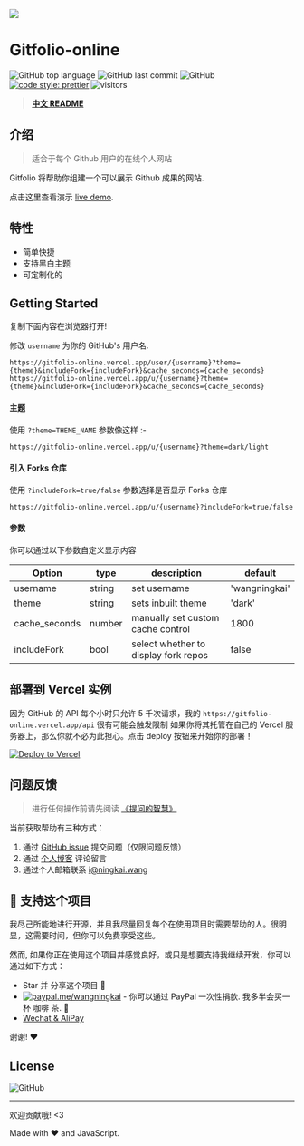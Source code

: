 ![](https://cdn.jsdelivr.net/gh/wangningkai/wangningkai/assets/20200726173312.png)

# Gitfolio-online

![GitHub top language](https://img.shields.io/github/languages/top/wangningkai/gitfolio-online.svg?style=popout-square)
![GitHub last commit](https://img.shields.io/github/last-commit/wangningkai/gitfolio-online.svg?style=popout-square)
![GitHub](https://img.shields.io/github/license/wangningkai/gitfolio-online.svg?style=popout-square)
[![code style: prettier](https://img.shields.io/badge/code_style-prettier-ff69b4.svg?style=flat-square)](https://github.com/prettier/prettier)
![visitors](https://visitor-badge.laobi.icu/badge?page_id=WangNingkai.gitfolio-online)

> **[中文 README](./README_CN.md)**

## 介绍

> 适合于每个 Github 用户的在线个人网站

Gitfolio 将帮助你组建一个可以展示 Github 成果的网站.

点击这里查看演示 [live demo](https://gitfolio-online.vercel.app/user/wangningkai).

## 特性

- 简单快捷
- 支持黑白主题
- 可定制化的

## Getting Started

复制下面内容在浏览器打开!

修改 `username` 为你的 GitHub's 用户名.

```
https://gitfolio-online.vercel.app/user/{username}?theme={theme}&includeFork={includeFork}&cache_seconds={cache_seconds}
https://gitfolio-online.vercel.app/u/{username}?theme={theme}&includeFork={includeFork}&cache_seconds={cache_seconds}
```

#### 主题

使用 `?theme=THEME_NAME` 参数像这样 :-

```
https://gitfolio-online.vercel.app/u/{username}?theme=dark/light
```

#### 引入 Forks 仓库

使用 `?includeFork=true/false` 参数选择是否显示 Forks 仓库

```
https://gitfolio-online.vercel.app/u/{username}?includeFork=true/false
```

#### 参数

你可以通过以下参数自定义显示内容

| Option        | type   | description                          | default       |
| ------------- | ------ | ------------------------------------ | ------------- |
| username      | string | set username                         | 'wangningkai' |
| theme         | string | sets inbuilt theme                   | 'dark'        |
| cache_seconds | number | manually set custom cache control    | 1800          |
| includeFork   | bool   | select whether to display fork repos | false         |

## 部署到 Vercel 实例

因为 GitHub 的 API 每个小时只允许 5 千次请求，我的 `https://gitfolio-online.vercel.app/api` 很有可能会触发限制 如果你将其托管在自己的 Vercel 服务器上，那么你就不必为此担心。点击 deploy 按钮来开始你的部署！

[![Deploy to Vercel](https://vercel.com/button)](https://vercel.com/import/project?template=https://github.com/wangningkai/gitfolio-online)

## 问题反馈

> 进行任何操作前请先阅读 [《提问的智慧》](https://github.com/ruby-china/How-To-Ask-Questions-The-Smart-Way/blob/master/README-zh_CN.md)

当前获取帮助有三种方式：

1. 通过 [GitHub issue](https://github.com/WangNingkai/gitfolio-online/issues) 提交问题（仅限问题反馈）
2. 通过 [个人博客](https://imwnk.cn) 评论留言
3. 通过个人邮箱联系 [i@ningkai.wang](mailto:i@ningkai.wang)

## :sparkling_heart: 支持这个项目

我尽己所能地进行开源，并且我尽量回复每个在使用项目时需要帮助的人。很明显，这需要时间，但你可以免费享受这些。

然而, 如果你正在使用这个项目并感觉良好，或只是想要支持我继续开发，你可以通过如下方式：

- Star 并 分享这个项目 :rocket:
- [![paypal.me/wangningkai](https://ionicabizau.github.io/badges/paypal.svg)](https://www.paypal.me/wangningkai) - 你可以通过 PayPal 一次性捐款. 我多半会买一杯 咖啡 茶. :tea:
- [Wechat & AliPay](https://pay.ningkai.wang)

谢谢! :heart:

## License

![GitHub](https://img.shields.io/github/license/imfunniee/gitfolio.svg?style=popout-square)

---

欢迎贡献哦! <3

Made with ❤️ and JavaScript.
